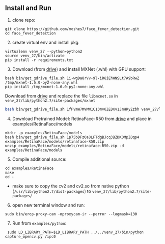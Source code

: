 
## Install and Run

1. clone repo:
```
git clone https://github.com/moshes7/face_fever_detection.git
cd face_fever_detection
```
2. create virtual env and install pkg:
```
virtualenv venv_27 --python=python2
source venv_27/bin/activate
pip install -r requirements.txt
```
3. Download (from [drive](https://drive.google.com/open?id=1i-wgDa8rVv-9l-iR8iEhWNSLt7A9bRwZ)) and install MXNet (.whl) with GPU support:
```
bash bin/get_gdrive_file.sh 1i-wgDa8rVv-9l-iR8iEhWNSLt7A9bRwZ /tmp/mxnet-1.6.0-py2-none-any.whl
pip install /tmp/mxnet-1.6.0-py2-none-any.whl
```
Download from [drive](https://drive.google.com/open?id=1fPVmW7MVMW1C13mv0ZEDXv1JmHRyZzbh) and replace the file ``libmxnet.so`` in ``venv_27/lib/python2.7/site-packages/mxnet``
```bash
bash bin/get_gdrive_file.sh 1fPVmW7MVMW1C13mv0ZEDXv1JmHRyZzbh venv_27/lib/python2.7/site-packages/mxnet/libmxnet.so
```
4. Download Pretrained Model: RetinaFace-R50 from [drive](https://drive.google.com/open?id=1p75bDFzOa0LFTdgBJcq3BZDKOMpZ0qp4) and place in examples/RetinaFace/models
```
mkdir -p examples/RetinaFace/models
bash bin/get_gdrive_file.sh 1p75bDFzOa0LFTdgBJcq3BZDKOMpZ0qp4 examples/RetinaFace/models/retinaface-R50.zip
unzip examples/RetinaFace/models/retinaface-R50.zip -d examples/RetinaFace/models
```
5. Compile additional source:
```
cd examples/RetinaFace
make
cd -
```
- make sure to copy the cv2 and cv2.so from native python (``/usr/lib/python2.7/dist-packages``) to ``venv_27/lib/python2.7/site-packages/``
6. open new terminal window and run:
```
sudo bin/erop-proxy-cam -nproxycam-ir --perror --logmask=130
```
7. Run from ```examples/python```:
```
 sudo LD_LIBRARY_PATH=$LD_LIBRARY_PATH ../../venv_27/bin/python  capture_opencv.py /ipc0
```

